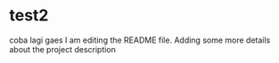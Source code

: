 # test2
coba lagi gaes
I am editing the README file. Adding some more details about the project description
